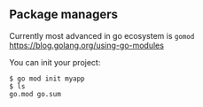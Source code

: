 ## Package managers

Currently most advanced in go ecosystem is `gomod` https://blog.golang.org/using-go-modules

You can init your project:

	$ go mod init myapp
	$ ls
	go.mod go.sum
